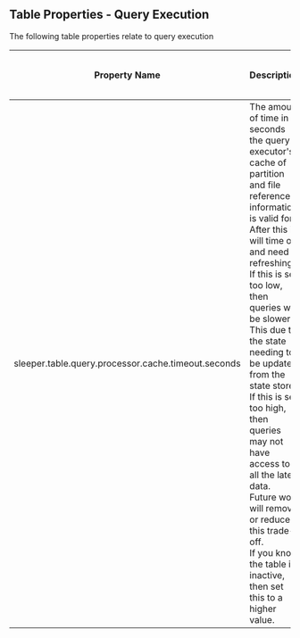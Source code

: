 ## Table Properties - Query Execution

The following table properties relate to query execution

| Property Name                                       | Description                                                                                                                                                                                                                                                                                                                                                                                                                                                                                                    | Default Value | Run CdkDeploy When Changed |
|-----------------------------------------------------|----------------------------------------------------------------------------------------------------------------------------------------------------------------------------------------------------------------------------------------------------------------------------------------------------------------------------------------------------------------------------------------------------------------------------------------------------------------------------------------------------------------|---------------|----------------------------|
| sleeper.table.query.processor.cache.timeout.seconds | The amount of time in seconds the query executor's cache of partition and file reference information is valid for. After this it will time out and need refreshing.<br>If this is set too low, then queries will be slower. This due to the state needing to be updated from the state store.<br>If this is set too high, then queries may not have access to all the latest data.<br>Future work will remove or reduce this trade-off.<br>If you know the table is inactive, then set this to a higher value. | 60            | false                      |
